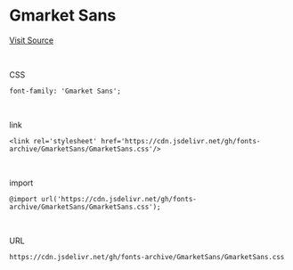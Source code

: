 # Gmarket Sans

[Visit Source](https://corp.gmarket.com/fonts/)

&nbsp;

CSS

```
font-family: 'Gmarket Sans';
```

&nbsp;

link

```
<link rel='stylesheet' href='https://cdn.jsdelivr.net/gh/fonts-archive/GmarketSans/GmarketSans.css'/>
```

&nbsp;

import

```
@import url('https://cdn.jsdelivr.net/gh/fonts-archive/GmarketSans/GmarketSans.css');
```

&nbsp;

URL

```
https://cdn.jsdelivr.net/gh/fonts-archive/GmarketSans/GmarketSans.css
```
